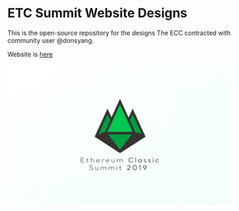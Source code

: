 # ETC Summit Website Designs

This is the open-source repository for the designs The ECC contracted with community user @donsyang.

Website is [here](https://www.etcsummit.com)

![logo](summit-pic.png)
